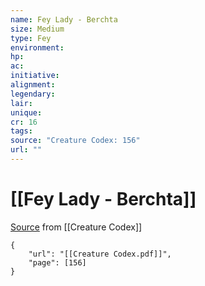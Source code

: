 ```yaml
---
name: Fey Lady - Berchta
size: Medium
type: Fey
environment: 
hp: 
ac: 
initiative: 
alignment: 
legendary: 
lair: 
unique: 
cr: 16
tags: 
source: "Creature Codex: 156"
url: ""
---
```

# [[Fey Lady - Berchta]]

[Source](zotero://open-pdf/library/items/NTNKJRHG?page=156) from [[Creature Codex]]

```pdf
{
	"url": "[[Creature Codex.pdf]]",
	"page": [156]
}
```

